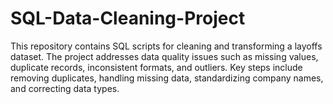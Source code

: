# SQL-Data-Cleaning-Project
This repository contains SQL scripts for cleaning and transforming a layoffs dataset. The project addresses data quality issues such as missing values, duplicate records, inconsistent formats, and outliers. Key steps include removing duplicates, handling missing data, standardizing company names, and correcting data types.
